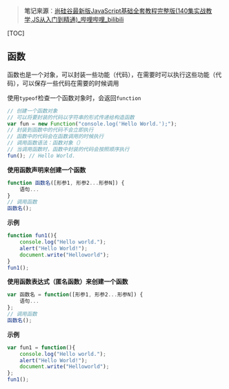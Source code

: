 > **笔记来源**：[尚硅谷最新版JavaScript基础全套教程完整版(140集实战教学,JS从入门到精通)_哔哩哔哩_bilibili](https://www.bilibili.com/video/BV1YW411T7GX)

[TOC]

## 函数

函数也是一个对象，可以封装一些功能（代码），在需要时可以执行这些功能（代码），可以保存一些代码在需要的时候调用

使用`typeof`检查一个函数对象时，会返回`function`

```javascript
// 创建一个函数对象
// 可以将要封装的代码以字符串的形式传递给构造函数
var fun = new Function("console.log('Hello World.');");
// 封装到函数中的代码不会立即执行
// 函数中的代码会在函数调用的时候执行
// 调用函数语法：函数对象（）
// 当调用函数时，函数中封装的代码会按照顺序执行
fun(); // Hello World.
```

**使用函数声明来创建一个函数**

```javascript
function 函数名([形参1, 形参2...形参N]) {
	语句...
}
// 调用函数
函数名();
```

**示例**

```javascript
function fun1(){
    console.log("Hello world.");
    alert("Hello World!");
    document.write("Helloworld");
}
fun1();
```

**使用函数表达式（匿名函数）来创建一个函数**

```javascript
var 函数名 = function([形参1, 形参2...形参N]) {
	语句...
};
// 调用函数
函数名();    
```

**示例**

```javascript
var fun1 = function(){
    console.log("Hello world.");
    alert("Hello World!");
    document.write("Helloworld");
};
fun1();
```

